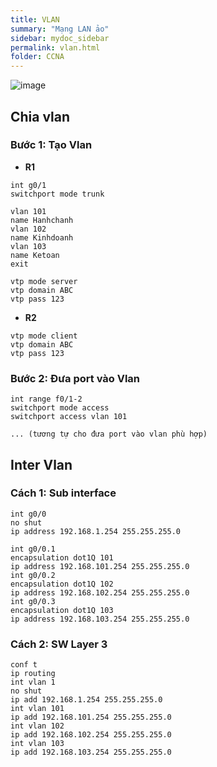 ```yaml
---
title: VLAN
summary: "Mạng LAN ảo"
sidebar: mydoc_sidebar
permalink: vlan.html
folder: CCNA
---
```


![image](https://user-images.githubusercontent.com/56266496/176694085-63b64e91-7977-4faa-828b-0da59352603c.png)

## Chia vlan

### Bước 1: Tạo Vlan

* __R1__

```
int g0/1
switchport mode trunk
```

```
vlan 101
name Hanhchanh
vlan 102
name Kinhdoanh
vlan 103
name Ketoan
exit

vtp mode server
vtp domain ABC
vtp pass 123
```

* __R2__

```
vtp mode client
vtp domain ABC
vtp pass 123
```

### Bước 2: Đưa port vào Vlan

```
int range f0/1-2
switchport mode access 
switchport access vlan 101

... (tương tự cho đưa port vào vlan phù hợp)
```

## Inter Vlan

### Cách 1: Sub interface

```
int g0/0
no shut
ip address 192.168.1.254 255.255.255.0

int g0/0.1
encapsulation dot1Q 101
ip address 192.168.101.254 255.255.255.0
int g0/0.2
encapsulation dot1Q 102
ip address 192.168.102.254 255.255.255.0
int g0/0.3
encapsulation dot1Q 103
ip address 192.168.103.254 255.255.255.0
```

### Cách 2: SW Layer 3

```
conf t
ip routing
int vlan 1
no shut
ip add 192.168.1.254 255.255.255.0
int vlan 101
ip add 192.168.101.254 255.255.255.0
int vlan 102
ip add 192.168.102.254 255.255.255.0
int vlan 103
ip add 192.168.103.254 255.255.255.0
```
